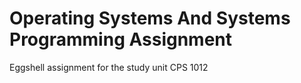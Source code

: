 # Operating Systems And Systems Programming Assignment

Eggshell assignment for the study unit CPS 1012